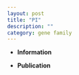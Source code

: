 ```yaml
---
layout: post
title: "PI"
description: ""
category: gene family
---
```


* **Information**  

* **Publication**  


